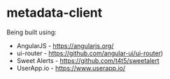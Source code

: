 metadata-client
===============

Being built using:
* AngularJS - https://angularjs.org/
* ui-router - https://github.com/angular-ui/ui-router)
* Sweet Alerts - https://github.com/t4t5/sweetalert
* UserApp.io - https://www.userapp.io/ 

